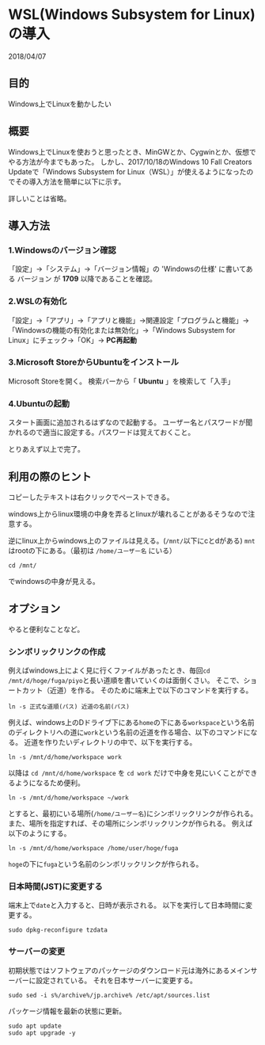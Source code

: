 # WSL(Windows Subsystem for Linux)の導入

2018/04/07

## 目的
Windows上でLinuxを動かしたい

## 概要
Windows上でLinuxを使おうと思ったとき、MinGWとか、Cygwinとか、仮想でやる方法が今までもあった。
しかし、2017/10/18のWindows 10 Fall Creators Updateで「Windows Subsystem for Linux（WSL）」が使えるようになったのでその導入方法を簡単に以下に示す。

詳しいことは省略。

## 導入方法

### 1.Windowsのバージョン確認
「設定」→「システム」→「バージョン情報」の 'Windowsの仕様' に書いてある バージョン が **1709** 以降であることを確認。

### 2.WSLの有効化

「設定」→「アプリ」→「アプリと機能」→関連設定「プログラムと機能」→「Windowsの機能の有効化または無効化」→「Windows Subsystem for Linux」にチェック→「OK」→ **PC再起動**

### 3.Microsoft StoreからUbuntuをインストール
Microsoft Storeを開く。
検索バーから「 **Ubuntu** 」を検索して「入手」

### 4.Ubuntuの起動
スタート画面に追加されるはずなので起動する。
ユーザー名とパスワードが聞かれるので適当に設定する。パスワードは覚えておくこと。

とりあえず以上で完了。

## 利用の際のヒント
コピーしたテキストは右クリックでペーストできる。

windows上からlinux環境の中身を弄るとlinuxが壊れることがあるそうなので注意する。

逆にlinux上からwindows上のファイルは見える。(`/mnt/`以下にcとdがある)
`mnt`はrootの下にある。（最初は `/home/ユーザー名` にいる）
```
cd /mnt/
```
でwindowsの中身が見える。

## オプション
やると便利なことなど。

### シンボリックリンクの作成
例えばwindows上によく見に行くファイルがあったとき、毎回`cd /mnt/d/hoge/fuga/piyo`と長い道順を書いていくのは面倒くさい。
そこで、ショートカット（近道）を作る。
そのために端末上で以下のコマンドを実行する。
```
ln -s 正式な道順(パス) 近道の名前(パス)
```
例えば、windows上のDドライブ下にある`home`の下にある`workspace`という名前のディレクトリへの道に`work`という名前の近道を作る場合、以下のコマンドになる。
近道を作りたいディレクトリの中で、以下を実行する。
```
ln -s /mnt/d/home/workspace work
```
以降は `cd /mnt/d/home/workspace` を `cd work` だけで中身を見にいくことができるようになるため便利。

```
ln -s /mnt/d/home/workspace ~/work
```
とすると、最初にいる場所(`/home/ユーザー名`)にシンボリックリンクが作られる。
また、場所を指定すれば、その場所にシンボリックリンクが作られる。
例えば以下のようにする。
```
ln -s /mnt/d/home/workspace /home/user/hoge/fuga
```
`hoge`の下に`fuga`という名前のシンボリックリンクが作られる。


### 日本時間(JST)に変更する
端末上で`date`と入力すると、日時が表示される。
以下を実行して日本時間に変更する。
```
sudo dpkg-reconfigure tzdata
```

### サーバーの変更
初期状態ではソフトウェアのパッケージのダウンロード元は海外にあるメインサーバーに設定されている。
それを日本サーバーに変更する。
```
sudo sed -i s%/archive%/jp.archive% /etc/apt/sources.list
```

パッケージ情報を最新の状態に更新。
```
sudo apt update
sudo apt upgrade -y
```
